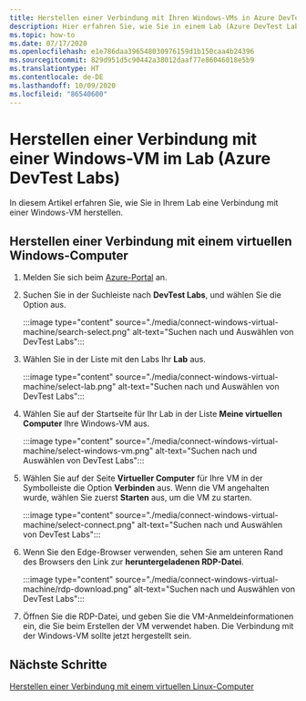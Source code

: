 ```yaml
---
title: Herstellen einer Verbindung mit Ihren Windows-VMs in Azure DevTest Labs
description: Hier erfahren Sie, wie Sie in einem Lab (Azure DevTest Labs) eine Verbindung mit Ihrer Windows-VM herstellen.
ms.topic: how-to
ms.date: 07/17/2020
ms.openlocfilehash: e1e786daa396548030976159d1b150caa4b24396
ms.sourcegitcommit: 829d951d5c90442a38012daaf77e86046018e5b9
ms.translationtype: HT
ms.contentlocale: de-DE
ms.lasthandoff: 10/09/2020
ms.locfileid: "86540600"
---
```

# <a name="connect-to-a-windows-vm-in-your-lab-azure-devtest-labs"></a>Herstellen einer Verbindung mit einer Windows-VM im Lab (Azure DevTest Labs)
In diesem Artikel erfahren Sie, wie Sie in Ihrem Lab eine Verbindung mit einer Windows-VM herstellen. 

## <a name="connect-to-a-windows-vm"></a>Herstellen einer Verbindung mit einem virtuellen Windows-Computer
1. Melden Sie sich beim [Azure-Portal](https://portal.azure.com) an.
1. Suchen Sie in der Suchleiste nach **DevTest Labs**, und wählen Sie die Option aus. 

    :::image type="content" source="./media/connect-windows-virtual-machine/search-select.png" alt-text="Suchen nach und Auswählen von DevTest Labs":::    
1. Wählen Sie in der Liste mit den Labs Ihr **Lab** aus.

    :::image type="content" source="./media/connect-windows-virtual-machine/select-lab.png" alt-text="Suchen nach und Auswählen von DevTest Labs":::            
1. Wählen Sie auf der Startseite für Ihr Lab in der Liste **Meine virtuellen Computer** Ihre Windows-VM aus. 

    :::image type="content" source="./media/connect-windows-virtual-machine/select-windows-vm.png" alt-text="Suchen nach und Auswählen von DevTest Labs":::                
1. Wählen Sie auf der Seite **Virtueller Computer** für Ihre VM in der Symbolleiste die Option **Verbinden** aus. Wenn die VM angehalten wurde, wählen Sie zuerst **Starten** aus, um die VM zu starten.

    :::image type="content" source="./media/connect-windows-virtual-machine/select-connect.png" alt-text="Suchen nach und Auswählen von DevTest Labs":::                    
1. Wenn Sie den Edge-Browser verwenden, sehen Sie am unteren Rand des Browsers den Link zur **heruntergeladenen RDP-Datei**. 

    :::image type="content" source="./media/connect-windows-virtual-machine/rdp-download.png" alt-text="Suchen nach und Auswählen von DevTest Labs":::                        
1. Öffnen Sie die RDP-Datei, und geben Sie die VM-Anmeldeinformationen ein, die Sie beim Erstellen der VM verwendet haben. Die Verbindung mit der Windows-VM sollte jetzt hergestellt sein. 

## <a name="next-steps"></a>Nächste Schritte
[Herstellen einer Verbindung mit einem virtuellen Linux-Computer](connect-linux-virtual-machine.md)
